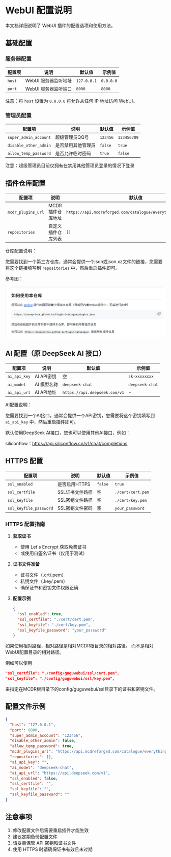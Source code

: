 # WebUI 配置说明

本文档详细说明了 WebUI 插件的配置选项和使用方法。

## 基础配置

### 服务器配置

| 配置项 | 说明 | 默认值 | 示例值 |
|--------|------|--------|--------|
| `host` | WebUI 服务器监听地址 | `127.0.0.1` | `0.0.0.0` |
| `port` | WebUI 服务器监听端口 | `8000` | `8080` |

注意：将 `host` 设置为 `0.0.0.0` 将允许从任何 IP 地址访问 WebUI。

### 管理员配置

| 配置项 | 说明 | 默认值 | 示例值 |
|--------|------|--------|--------|
| `super_admin_account` | 超级管理员QQ号 | `123456` | `123456789` |
| `disable_other_admin` | 是否禁用其他管理员 | `false` | `true` |
| `allow_temp_password` | 是否允许临时密码 | `true` | `false` |

注意：超级管理员目前仅拥有在禁用其他管理员登录的情况下登录

## 插件仓库配置

| 配置项 | 说明 | 默认值 | 示例值 |
|--------|------|--------|--------|
| `mcdr_plugins_url` | MCDR 插件仓库地址 | `https://api.mcdreforged.com/catalogue/everything_slim.json.xz` | - |
| `repositories` | 自定义插件仓库列表 | `[]` | `["https://example.com/plugins"]` |

仓库配置说明：

您需要找到一个第三方仓库，通常会提供一个json或json.xz文件的链接，您需要将这个链接填写到 `repositories` 中，然后重启插件即可。

参考图：

![仓库配置](src/第三方仓库-1.png)

## AI 配置（原 DeepSeek AI 接口）

| 配置项 | 说明 | 默认值 | 示例值 |
|--------|------|--------|--------|
| `ai_api_key` | AI API密钥 | 空 | `sk-xxxxxxxx` |
| `ai_model` | AI 模型名称 | `deepseek-chat` | `deepseek-chat` |
| `ai_api_url` | AI API地址 | `https://api.deepseek.com/v1` | - |

AI配置说明：

您需要找到一个AI接口，通常会提供一个API密钥，您需要将这个密钥填写到 `ai_api_key` 中，然后重启插件即可。

默认使用DeepSeek AI接口，您也可以使用其他AI接口，例如：

siliconflow：https://api.siliconflow.cn/v1/chat/completions

## HTTPS 配置

| 配置项 | 说明 | 默认值 | 示例值 |
|--------|------|--------|--------|
| `ssl_enabled` | 是否启用HTTPS | `false` | `true` |
| `ssl_certfile` | SSL证书文件路径 | 空 | `./cert/cert.pem` |
| `ssl_keyfile` | SSL密钥文件路径 | 空 | `./cert/key.pem` |
| `ssl_keyfile_password` | SSL密钥文件密码 | 空 | `your_password` |

### HTTPS 配置指南

1. **获取证书**
   - 使用 Let's Encrypt 获取免费证书
   - 或使用自签名证书（仅用于测试）

2. **证书文件准备**
   - 证书文件（.crt/.pem）
   - 私钥文件（.key/.pem）
   - 确保证书和密钥文件权限正确

3. **配置示例**
   ```json
   {
     "ssl_enabled": true,
     "ssl_certfile": "./cert/cert.pem",
     "ssl_keyfile": "./cert/key.pem",
     "ssl_keyfile_password": "your_password"
   }
   ```

如果使用相对路径，相对路径是相对MCDR根目录的相对路径。
而不是相对WebUI配置目录的相对路径。

例如可以使用

```json
"ssl_certfile": "./config/guguwebui/ssl/cert.pem",
"ssl_keyfile": "./config/guguwebui/ssl/key.pem",
```

来指定在MCDR根目录下的config/guguwebui/ssl目录下的证书和密钥文件。

## 配置文件示例

```json
{
  "host": "127.0.0.1",
  "port": 8000,
  "super_admin_account": "123456",
  "disable_other_admin": false,
  "allow_temp_password": true,
  "mcdr_plugins_url": "https://api.mcdreforged.com/catalogue/everything_slim.json.xz",
  "repositories": [],
  "ai_api_key": "",
  "ai_model": "deepseek-chat",
  "ai_api_url": "https://api.deepseek.com/v1",
  "ssl_enabled": false,
  "ssl_certfile": "",
  "ssl_keyfile": "",
  "ssl_keyfile_password": ""
}
```

## 注意事项

1. 修改配置文件后需要重启插件才能生效
2. 建议定期备份配置文件
3. 请妥善保管 API 密钥和证书文件
4. 使用 HTTPS 时请确保证书有效且未过期
